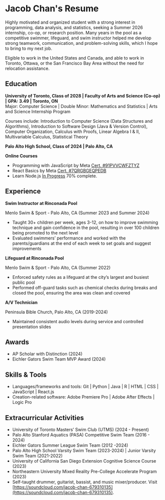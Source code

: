 # Jacob Chan's Resume

Highly motivated and organized student with a strong interest in programming, data analysis, and statistics, seeking a Summer 2026 internship, co-op, or research position. Many years in the pool as a competitive swimmer, lifeguard, and swim instructor helped me develop strong teamwork, communication, and problem-solving skills, which I hope to bring to my next job.

Eligible to work in the United States and Canada, and able to work in Toronto, Ottawa, or the San Francisco Bay Area without the need for relocation assistance.

## Education

**University of Toronto, Class of 2028 | Faculty of Arts and Science (Co-op) | GPA: 3.49 | Toronto, ON**  
Major: Computer Science | Double Minor: Mathematics and Statistics | Arts and Science Internship Program

Courses include: Introduction to Computer Science (Data Structures and Algorithms), Introduction to Software Design (Java & Version Control), Computer Organization, Calculus with Proofs, Linear Algebra I & II, Multivariable Calculus, Statistical Theory

**Palo Alto High School, Class of 2024 | Palo Alto, CA**

**Online Courses**

- Programming with JavaScript by Meta [Cert. \#91PVVCWFZTYZ](https://coursera.org/share/1d3fa66548b93196d3116c3cfed23d68)
- React Basics by Meta [Cert. \#7QRGBGEQPEDB](https://coursera.org/share/bc31bd8a21212769e696990df7054f28)
- Learn Node.js [In Progress](https://www.codecademy.com/learn/learn-node-js) 70% complete.

## Experience
**Swim Instructor at Rinconada Pool**

Menlo Swim & Sport \- Palo Alto, CA (Summer 2023 and Summer 2024\)

* Taught 30+ children per week, ages 3-12, on how to improve swimming technique and gain confidence in the pool, resulting in over 100 children being promoted to the next level  
* Evaluated swimmers’ performance and worked with the parents/guardians at the end of each week to set goals and suggest improvements

**Lifeguard at Rinconada Pool** 

Menlo Swim & Sport \- Palo Alto, CA (Summer 2022\)

* Enforced safety rules as a lifeguard at the city’s largest and busiest public pool  
* Performed off-guard tasks such as chemical checks during breaks and closed the pool, ensuring the area was clean and covered

**A/V Technician**

Peninsula Bible Church, Palo Alto, CA (2019-2024)

* Maintained consistent audio levels during service and controlled presentation slides
## Awards

- AP Scholar with Distinction (2024)
- Eichler Gators Swim Team MVP Award (2024)

## Skills & Tools

- Languages/frameworks and tools: Git | Python | Java | R | HTML | CSS | JavaScript | React.js
- Creation-related software: Adobe Premiere Pro | Adobe After Effects | Logic Pro

## Extracurricular Activities

- University of Toronto Masters’ Swim Club (UTMS) (2024 \- Present)
- Palo Alto Stanford Aquatics (PASA) Competitive Swim Team (2016 \- 2024\)
- Eichler Gators Summer League Swim Team (2012 \-2024)
- Palo Alto High School Varsity Swim Team (2023-2024) | Junior Varsity Swim Team (2021-2022)
- University of California San Diego Extension Cognitive Science Course (2023)
- Northeastern University Mixed Reality Pre-College Accelerate Program (2023)
- Self-taught drummer, guitarist, bassist, and music mixer/producer. Visit [https://soundcloud.com/jacob-chan-679310135](https://soundcloud.com/jacob-chan-679310135).
